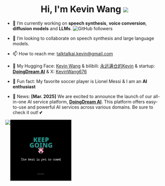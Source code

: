 <div align="center">
<h1>
   Hi, I'm Kevin Wang   <a href="https://github.com/KevinWang676"><img src="https://media.giphy.com/media/hvRJCLFzcasrR4ia7z/giphy.gif" width="30px"/></a>
</h1>
</div>

- 🔭 I’m currently working on **speech synthesis**, **voice conversion**, **diffusion models** and **LLMs**.   <img alt="GitHub followers" src="https://img.shields.io/github/followers/KevinWang676?style=flat-square&logo=github" />

- 👯 I’m looking to collaborate on speech synthesis and large language models.

- 📫 How to reach me: talktalkai.kevin@gmail.com

- 🤗 My Hugging Face: [Kevin Wang](https://huggingface.co/kevinwang676) & bilibili: [永远满仓的Kevin](https://space.bilibili.com/501495851) & startup: [**DoingDream AI**](https://www.doingdream.com/) & X: [KevinWang676](https://x.com/KevinWang676)

- 🍰 Fun fact: My favorite soccer player is Lionel Messi & I am an **AI enthusiast**

- 📰 News: **[Mar. 2025]** We are excited to announce the launch of our all-in-one AI service platform, [**DoingDream AI**](https://www.doingdream.com/). This platform offers easy-to-use and powerful AI services across various domains. Be sure to check it out! 💕


![](https://github-readme-stats.vercel.app/api?username=KevinWang676&theme=tokyonight&hide_border=false&include_all_commits=false&count_private=false)<img align="top" width="194" src="best.gif" />
